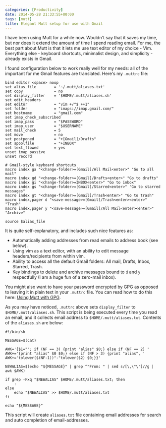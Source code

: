 ```yaml
---
categories: [Productivity]
date: 2014-05-28 21:33:55+00:00
tags: [mutt]
title: Elegant Mutt setup for use with Gmail
---
```


I have been using Mutt for a while now. Wouldn't say that it saves my time, but nor does it extend the amount of time I spend reading email. For me, the best part about Mutt is that it lets me use text editor of my choice - Vim. Everything else - keyboard shortcuts, minimalist design, and simplicity - already exists in Gmail.

I found configuration below to work really well for my needs: all of the important for me Gmail features are translated. Here's my `.muttrc` file:

    bind editor <space> noop
    set alias_file        = '~/.mutt/aliases.txt'
    set copy              = no
    set display_filter    = '$HOME/.mutt/aliases.sh'
    set edit_headers
    set editor            = "vim +/^$ ++1"
    set folder            = "imaps://imap.gmail.com/"
    set hostname          = "gmail.com"
    set imap_check_subscribed
    set imap_pass         = "$PASSWORD"
    set imap_user         = "$USERNAME"
    set mail_check        = 5
    set move              = no
    set postponed         = "+[Gmail]/Drafts"
    set spoolfile         = "+INBOX"
    set text_flowed       = yes
    unset imap_passive
    unset record

    # Gmail-style keyboard shortcuts
    macro index ga "<change-folder>=[Gmail]/All Mail<enter>" "Go to all mail"
    macro index gd "<change-folder>=[Gmail]/Drafts<enter>" "Go to drafts"
    macro index gi "<change-folder>=INBOX<enter>" "Go to inbox"
    macro index gs "<change-folder>=[Gmail]/Starred<enter>" "Go to starred messages"
    macro index gt "<change-folder>=[Gmail]/Trash<enter>" "Go to trash"
    macro index,pager d "<save-message>=[Gmail]/Trash<enter><enter>" "Trash"
    macro index,pager y "<save-message>=[Gmail]/All Mail<enter><enter>" "Archive"

    source $alias_file

It is quite self-explanatory, and includes such nice features as:

  * Automatically adding addresses from read emails to address book (see below).
  * Using vim as a text editor, with an ability to edit message headers/recipients from within vim.
  * Ability to access all the default Gmail folders: All mail, Drafts, Inbox, Starred, Trash.
  * Key bindings to delete and archive messages bound to `d` and `y` respectfully (I am a huge fun of a zero-mail inbox).

You might also want to have your password encrypted by GPG as opposed to leaving it in plain text in your `.muttrc` file. You can read how to do this here: [Using Mutt with GPG](http://www.rosipov.com/blog/using-mutt-with-gpg/).

As you may have noticed, `.muttrc` above sets `display_filter` to `$HOME/.mutt/aliases.sh`. This script is being executed every time you read an email, and it collects email address to `$HOME/.mutt/aliases.txt`. Contents of the `aliases.sh` are below:

    #!/bin/sh

    MESSAGE=$(cat)

    AWK='{$1=""; if (NF == 3) {print "alias" $0;} else if (NF == 2) '
    AWK+='{print "alias" $0 $0;} else if (NF > 3) {print "alias", '
    AWK+='tolower($(NF-1))"-"tolower($2) $0;}}'

    NEWALIAS=$(echo "${MESSAGE}" | grep ^"From: " | sed s/[\,\"\']//g | awk $AWK)

    if grep -Fxq "$NEWALIAS" $HOME/.mutt/aliases.txt; then
        :
    else
        echo "$NEWALIAS" >> $HOME/.mutt/aliases.txt
    fi

    echo "${MESSAGE}"

This script will create `aliases.txt` file containing email addresses for search and auto completion of email-addresses.

